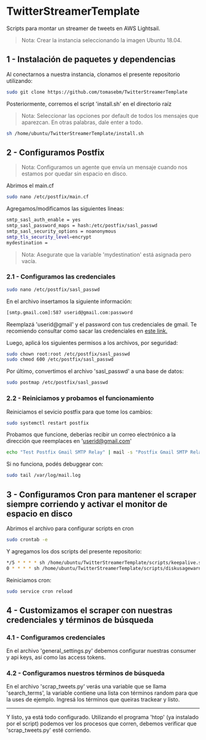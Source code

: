 # TwitterStreamerTemplate
Scripts para montar un streamer de tweets en AWS Lightsail.

> Nota: Crear la instancia seleccionando la imagen Ubuntu 18.04.

## 1 - Instalación de paquetes y dependencias

Al conectarnos a nuestra instancia, clonamos el presente repositorio utilizando:

```sh
sudo git clone https://github.com/tomasebm/TwitterStreamerTemplate
```

Posteriormente, corremos el script 'install.sh' en el directorio raíz

> Nota: Seleccionar las opciones por default de todos los mensajes que aparezcan. En otras palabras, dale enter a todo.

```sh
sh /home/ubuntu/TwitterStreamerTemplate/install.sh
```


## 2 - Configuramos Postfix

> Nota: Configuramos un agente que envía un mensaje cuando nos estamos por quedar sin espacio en disco.

Abrimos el main.cf

```sh
sudo nano /etc/postfix/main.cf
```

Agregamos/modificamos las siguientes lineas:

```sh
smtp_sasl_auth_enable = yes
smtp_sasl_password_maps = hash:/etc/postfix/sasl_passwd
smtp_sasl_security_options = noanonymous
smtp_tls_security_level=encrypt
mydestination =
```

> Nota: Asegurate que la variable 'mydestination' está asignada pero vacía.

### 2.1 - Configuramos las credenciales

```sh
sudo nano /etc/postfix/sasl_passwd
```

En el archivo insertamos la siguiente información:

```sh
[smtp.gmail.com]:587 userid@gmail.com:password
```
Reemplazá 'userid@gmail' y el password con tus credenciales de gmail. Te recomiendo consultar como sacar las credenciales en [este link.](https://www.linode.com/docs/guides/configure-postfix-to-send-mail-using-gmail-and-google-apps-on-debian-or-ubuntu/)

Luego, aplicá los siguientes permisos a los archivos, por seguridad:

```sh
sudo chown root:root /etc/postfix/sasl_passwd
sudo chmod 600 /etc/postfix/sasl_passwd
```

Por último, convertimos el archivo 'sasl_passwd' a una base de datos:

```sh
sudo postmap /etc/postfix/sasl_passwd
```
### 2.2 - Reiniciamos y probamos el funcionamiento

Reiniciamos el sevicio postfix para que tome los cambios:

```sh
sudo systemctl restart postfix
```
Probamos que funcione, deberías recibir un correo electrónico a la dirección que reemplaces en 'userid@gmail.com'

```sh
echo "Test Postfix Gmail SMTP Relay" | mail -s "Postfix Gmail SMTP Relay" userid@gmail.com
```

Si no funciona, podés debuggear con:

```sh
sudo tail /var/log/mail.log
```

## 3 - Configuramos Cron para mantener el scraper siempre corriendo y activar el monitor de espacio en disco

Abrimos el archivo para configurar scripts en cron

```sh
sudo crontab -e
```

Y agregamos los dos scripts del presente repositorio:

```sh
*/5 * * * * sh /home/ubuntu/TwitterStreamerTemplate/scripts/keepalive.sh >> /home/ubuntu/TwitterStreamerTemplate/scripts/crontablog.log 2>&1
0 * * * * sh /home/ubuntu/TwitterStreamerTemplate/scripts/diskusagewarning.sh >> /home/ubuntu/TwitterStreamerTemplate/scripts/crontablog2.log 2>&1
```

Reiniciamos cron:

```sh
sudo service cron reload
```
## 4 - Customizamos el scraper con nuestras credenciales y términos de búsqueda

### 4.1 - Configuramos credenciales

En el archivo 'general_settings.py' debemos configurar nuestras consumer y api keys, así como las access tokens.

### 4.2 - Configuramos nuestros términos de búsqueda

En el archivo 'scrap_tweets.py' verás una variable que se llama 'search_terms', la variable contiene una lista con términos random para que la uses de ejemplo. Ingresá los términos que queiras trackear y listo.

------------------------------------------------------------------------------------------------------------------------------------------------------

Y listo, ya está todo configurado. Utilizando el programa 'htop' (ya instalado por el script) podemos ver los procesos que corren, debemos verificar que 'scrap_tweets.py' esté corriendo.
